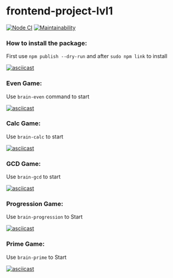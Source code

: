 # frontend-project-lvl1
[![Node CI](https://github.com/takieDela/frontend-project-lvl1/workflows/Node%20CI/badge.svg)](https://github.com/takieDela/frontend-project-lvl1/actions)
[![Maintainability](https://api.codeclimate.com/v1/badges/04560a48a4f41bd0c7d9/maintainability)](https://codeclimate.com/github/takieDela/frontend-project-lvl1/maintainability)

### How to install the package:
First use `npm publish --dry-run` and after `sudo npm link` to install<br>    

[![asciicast](https://asciinema.org/a/Fto7QqMZBJl1EV2PD3bdaH9So.svg)](https://asciinema.org/a/Fto7QqMZBJl1EV2PD3bdaH9So)

### Even Game:
Use `brain-even` command to start<br>

[![asciicast](https://asciinema.org/a/TVIQqwzk9ICJtaDhUs59tqqS0.svg)](https://asciinema.org/a/TVIQqwzk9ICJtaDhUs59tqqS0)

### Calc Game:
Use `brain-calc` to start<br>

[![asciicast](https://asciinema.org/a/SlomDHXVtuAvPeWYFB9WaoayH.svg)](https://asciinema.org/a/SlomDHXVtuAvPeWYFB9WaoayH)

### GCD Game:
Use `brain-gcd` to start<br>

[![asciicast](https://asciinema.org/a/OY2hyMsp7wbpR3igIu6P0y1AR.svg)](https://asciinema.org/a/OY2hyMsp7wbpR3igIu6P0y1AR)

### Progression Game:
Use `brain-progression` to Start<br>

[![asciicast](https://asciinema.org/a/pwa287mD9XHyeBvEqDbSrFYRA.svg)](https://asciinema.org/a/pwa287mD9XHyeBvEqDbSrFYRA)

### Prime Game:
Use `brain-prime` to Start<br>

[![asciicast](https://asciinema.org/a/RheynKUHcjG8exynjDikXCD34.svg)](https://asciinema.org/a/RheynKUHcjG8exynjDikXCD34)
